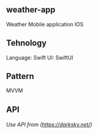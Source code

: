 ## weather-app
Weather Mobile application IOS

## Tehnology
Language: Swift
UI: SwiftUI

## Pattern
MVVM

## API 
###### Use API from (https://darksky.net/)
